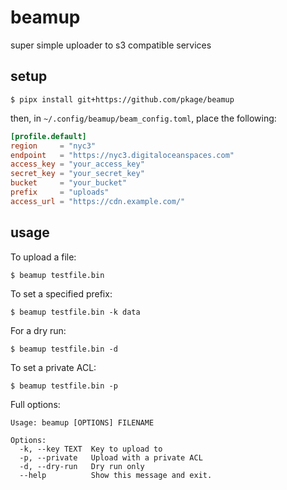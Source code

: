 # beamup

super simple uploader to s3 compatible services

## setup

```
$ pipx install git+https://github.com/pkage/beamup
```

then, in `~/.config/beamup/beam_config.toml`, place the following:

```toml
[profile.default]
region     = "nyc3"
endpoint   = "https://nyc3.digitaloceanspaces.com"
access_key = "your_access_key"
secret_key = "your_secret_key"
bucket     = "your_bucket"
prefix     = "uploads"
access_url = "https://cdn.example.com/"
```

## usage

To upload a file:

```
$ beamup testfile.bin
```

To set a specified prefix:

```
$ beamup testfile.bin -k data
```

For a dry run:

```
$ beamup testfile.bin -d
```

To set a private ACL:

```
$ beamup testfile.bin -p
```

Full options:

```
Usage: beamup [OPTIONS] FILENAME

Options:
  -k, --key TEXT  Key to upload to
  -p, --private   Upload with a private ACL
  -d, --dry-run   Dry run only
  --help          Show this message and exit.
```
